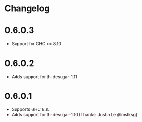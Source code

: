 Changelog
==========

# 0.6.0.3
- Support for GHC >= 8.10

# 0.6.0.2
- Adds support for th-desugar-1.11

# 0.6.0.1
- Supports GHC 8.8.
- Adds support for th-desugar-1.10 (Thanks: Justin Le @mstksg)
